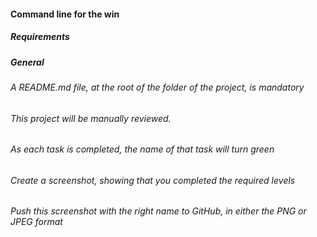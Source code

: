 #### Command line for the win
##### Requirements
##### General
###### A README.md file, at the root of the folder of the project, is mandatory
###### This project will be manually reviewed.
###### As each task is completed, the name of that task will turn green
###### Create a screenshot, showing that you completed the required levels
###### Push this screenshot with the right name to GitHub, in either the PNG or JPEG format
